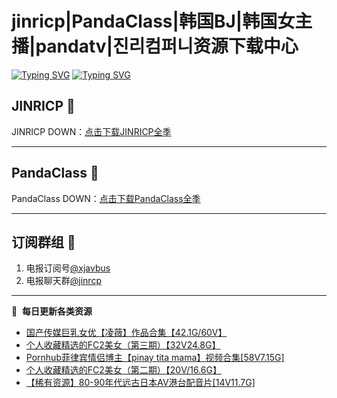 # jinricp|PandaClass|韩国BJ|韩国女主播|pandatv|진리컴퍼니资源下载中心   
[![Typing SVG](https://readme-typing-svg.herokuapp.com?font=Fira+Code&pause=1000&center=true&vCenter=true&random=true&width=435&lines=所有链接都需要翻墙访问)](https://jinri-cp.neocities.org/free.html)
[![Typing SVG](https://readme-typing-svg.herokuapp.com?font=Fira+Code&pause=1000&center=true&vCenter=true&random=true&width=435&lines=点击进入福利资源下载中心)](https://pandaclass.neocities.org/)
## JINRICP 👋   
JINRICP DOWN：[点击下载JINRICP全季](https://mypikpak.com/s/VODz7HXQoqcX0UrvaXfDtFoPo1)
****
## PandaClass 💯   
PandaClass DOWN：[点击下载PandaClass全季](https://mypikpak.com/s/VOKOTZkoEnkyvCnELVSquM97o1)   
****
## 订阅群组 🔞
1. 电报订阅号[@xjavbus](https://t.me/xjavbus)
2. 电报聊天群[@jinrcp](https://t.me/jinrcp)
**** 
📕 &nbsp;**每日更新各类资源**
<!-- BLOG-POST-LIST:START -->
- [国产传媒巨乳女优【凌薇】作品合集【42.1G/60V】](https://fuli.rulel.com/498.html)
- [个人收藏精选的FC2美女（第三期）【32V24.8G】](https://fuli.rulel.com/497.html)
- [Pornhub菲律宾情侣博主【pinay tita mama】视频合集[58V7.15G]](https://fuli.rulel.com/495.html)
- [个人收藏精选的FC2美女（第二期）【20V/16.6G】](https://fuli.rulel.com/494.html)
- [【稀有资源】80-90年代远古日本AV港台配音片[14V11.7G]](https://fuli.rulel.com/493.html)
<!-- BLOG-POST-LIST:END -->
